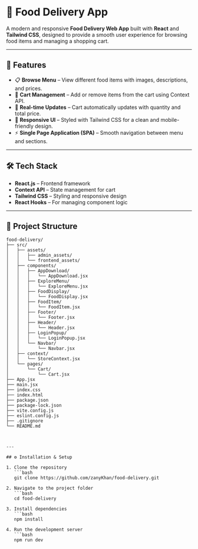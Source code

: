 # 🍔 Food Delivery App

A modern and responsive **Food Delivery Web App** built with **React** and **Tailwind CSS**, designed to provide a smooth user experience for browsing food items and managing a shopping cart.  

---

## 🚀 Features

- 📋 **Browse Menu** – View different food items with images, descriptions, and prices.  
- 🛒 **Cart Management** – Add or remove items from the cart using Context API.  
- 🔄 **Real-time Updates** – Cart automatically updates with quantity and total price.  
- 🎨 **Responsive UI** – Styled with Tailwind CSS for a clean and mobile-friendly design.  
- ⚡ **Single Page Application (SPA)** – Smooth navigation between menu and sections.  

---

## 🛠️ Tech Stack

- **React.js** – Frontend framework  
- **Context API** – State management for cart  
- **Tailwind CSS** – Styling and responsive design  
- **React Hooks** – For managing component logic  

---

## 📂 Project Structure
```
food-delivery/
├── src/
│   ├── assets/
│   │   ├── admin_assets/
│   │   └── frontend_assets/
│   ├── components/
│   │   ├── AppDownload/
│   │   │   └── AppDownload.jsx
│   │   ├── ExploreMenu/
│   │   │   └── ExploreMenu.jsx
│   │   ├── FoodDisplay/
│   │   │   └── FoodDisplay.jsx
│   │   ├── FoodItem/
│   │   │   └── FoodItem.jsx
│   │   ├── Footer/
│   │   │   └── Footer.jsx
│   │   ├── Header/
│   │   │   └── Header.jsx
│   │   ├── LoginPopup/
│   │   │   └── LoginPopup.jsx
│   │   └── Navbar/
│   │       └── Navbar.jsx
│   ├── context/
│   │   └── StoreContext.jsx
│   └── pages/
│       └── Cart/
│           └── Cart.jsx
├── App.jsx
├── main.jsx
├── index.css
├── index.html
├── package.json
├── package-lock.json
├── vite.config.js
├── eslint.config.js
├── .gitignore
└── README.md



---

## ⚙️ Installation & Setup

1. Clone the repository  
   ```bash
   git clone https://github.com/zanyKhan/food-delivery.git

2. Navigate to the project folder
   ```bash
   cd food-delivery

3. Install dependencies
   ```bash
   npm install

4. Run the development server
   ```bash
   npm run dev
